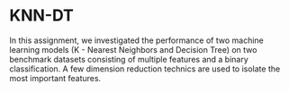 # KNN-DT
In this assignment, we investigated the performance of two machine learning models (K - Nearest Neighbors and Decision Tree) on two benchmark datasets consisting of multiple features and a binary classification. A few dimension reduction technics are used to isolate the most important features. 
